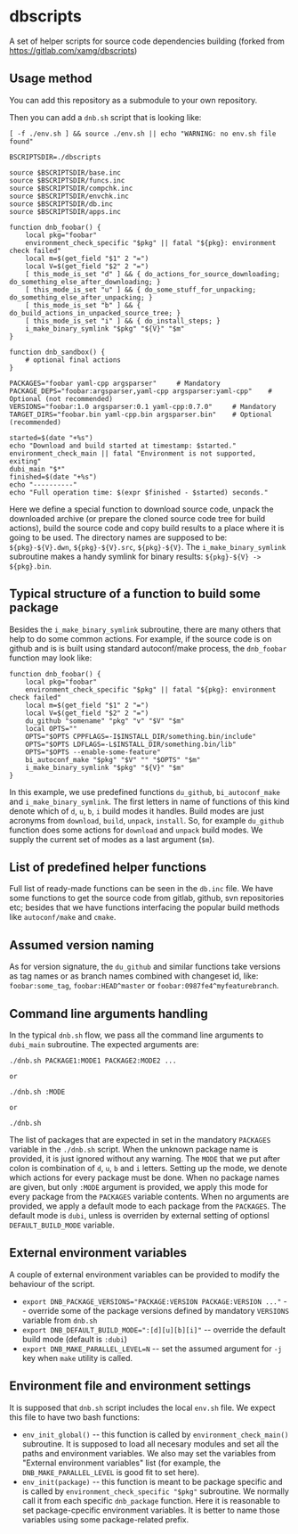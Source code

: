 # dbscripts

A set of helper scripts for source code dependencies building (forked from https://gitlab.com/xamg/dbscripts)

## Usage method

You can add this repository as a submodule to your own repository.

Then you can add a `dnb.sh` script that is looking like:

```
[ -f ./env.sh ] && source ./env.sh || echo "WARNING: no env.sh file found"

BSCRIPTSDIR=./dbscripts

source $BSCRIPTSDIR/base.inc
source $BSCRIPTSDIR/funcs.inc
source $BSCRIPTSDIR/compchk.inc
source $BSCRIPTSDIR/envchk.inc
source $BSCRIPTSDIR/db.inc
source $BSCRIPTSDIR/apps.inc

function dnb_foobar() {
    local pkg="foobar"
    environment_check_specific "$pkg" || fatal "${pkg}: environment check failed"
    local m=$(get_field "$1" 2 "=")
    local V=$(get_field "$2" 2 "=")
	[ this_mode_is_set "d" ] && { do_actions_for_source_downloading; do_something_else_after_downloading; }
	[ this_mode_is_set "u" ] && { do_some_stuff_for_unpacking; do_something_else_after_unpacking; }
	[ this_mode_is_set "b" ] && { do_build_actions_in_unpacked_source_tree; }
	[ this_mode_is_set "i" ] && { do_install_steps; }
	i_make_binary_symlink "$pkg" "${V}" "$m"
}

function dnb_sandbox() {
    # optional final actions
}

PACKAGES="foobar yaml-cpp argsparser"     # Mandatory
PACKAGE_DEPS="foobar:argsparser,yaml-cpp argsparser:yaml-cpp"    # Optional (not recommended)
VERSIONS="foobar:1.0 argsparser:0.1 yaml-cpp:0.7.0"     # Mandatory
TARGET_DIRS="foobar.bin yaml-cpp.bin argsparser.bin"    # Optional (recommended)

started=$(date "+%s")
echo "Download and build started at timestamp: $started."
environment_check_main || fatal "Environment is not supported, exiting"
dubi_main "$*"
finished=$(date "+%s")
echo "----------"
echo "Full operation time: $(expr $finished - $started) seconds."
```

Here we define a special function to download source code, unpack the downloaded archive (or prepare the cloned source code tree for build actions), build the source code and copy build results to a place where it is going to be used. The directory names are supposed to be: `${pkg}-${V}.dwn`, `${pkg}-${V}.src`, `${pkg}-${V}`. The `i_make_binary_symlink` subroutine makes a handy symlink for binary results: `${pkg}-${V} -> ${pkg}.bin`.

## Typical structure of a function to build some package

Besides the `i_make_binary_symlink` subroutine, there are many others that help to do some common actions. For example, if the source code is on github and is is built using standard autoconf/make process, the `dnb_foobar` function may look like:

```
function dnb_foobar() {
    local pkg="foobar"
    environment_check_specific "$pkg" || fatal "${pkg}: environment check failed"
    local m=$(get_field "$1" 2 "=")
    local V=$(get_field "$2" 2 "=")
	du_github "somename" "pkg" "v" "$V" "$m"
    local OPTS=""
    OPTS="$OPTS CPPFLAGS=-I$INSTALL_DIR/something.bin/include"
    OPTS="$OPTS LDFLAGS=-L$INSTALL_DIR/something.bin/lib"
    OPTS="$OPTS --enable-some-feature"
    bi_autoconf_make "$pkg" "$V" "" "$OPTS" "$m"
    i_make_binary_symlink "$pkg" "${V}" "$m"
}

```

In this example, we use predefined functions `du_github`, `bi_autoconf_make` and `i_make_binary_symlink`. The first letters in name of functions of this kind denote which of `d`, `u`, `b`, `i` build modes it handles. Build modes are just acronyms from `download`, `build`, `unpack`, `install`. So, for example `du_github` function does some actions for `download` and `unpack` build modes. We supply the current set of modes as a last argument (`$m`).

## List of predefined helper functions

Full list of ready-made functions can be seen in the `db.inc` file. We have some functions to get the source code from gitlab, github, svn repositories etc; besides that we have functions interfacing the popular build methods like `autoconf/make` and `cmake`. 


## Assumed version naming

As for version signature, the `du_github` and similar functions take versions as tag names or as branch names combined with changeset id, like: `foobar:some_tag`, `foobar:HEAD^master` or `foobar:0987fe4^myfeaturebranch`.

## Command line arguments handling

In the typical `dnb.sh` flow, we pass all the command line arguments to `dubi_main` subroutine. The expected arguments are:

```
./dnb.sh PACKAGE1:MODE1 PACKAGE2:MODE2 ...

or

./dnb.sh :MODE

or

./dnb.sh
```

The list of packages that are expected in set in the mandatory `PACKAGES` variable in the `./dnb.sh` script. When the unknown package name is provided, it is just ignored without any warning. The `MODE` that we put after colon is combination of `d`, `u`, `b` and `i` letters. Setting up the mode, we denote which actions for every package must be done. When no package names are given, but only `:MODE` argument is provided, we apply this mode for every package from the `PACKAGES` variable contents. When no arguments are provided, we apply a default mode to each package from the `PACKAGES`. The default mode is `dubi`, unless is overriden by external setting of optionsl `DEFAULT_BUILD_MODE` variable.

## External environment variables

A couple of external environment variables can be provided to modify the behaviour of the script. 

- `export DNB_PACKAGE_VERSIONS="PACKAGE:VERSION PACKAGE:VERSION ..."` -- override some of the package versions defined by mandatory `VERSIONS` variable from `dnb.sh`
- `export DNB_DEFAULT_BUILD_MODE=":[d][u][b][i]"` -- override the default build mode (default is `:dubi`)
- `export DNB_MAKE_PARALLEL_LEVEL=N` -- set the assumed argument for `-j` key when `make` utility is called.

## Environment file and environment settings

It is supposed that `dnb.sh` script includes the local `env.sh` file. We expect this file to have two bash functions:

- `env_init_global()` -- this function is called by `environment_check_main()` subroutine. It is supposed to load all necesary modules and set all the paths and environment variables. We also may set the variables from "External environment variables" list (for example, the `DNB_MAKE_PARALLEL_LEVEL` is good fit to set here).
- `env_init(package)` -- this function is meant to be package specific and is called by `environment_check_specific "$pkg"` subroutine. We normally call it from each specific `dnb_package` function. Here it is reasonable to set package-cpecific environment variables. It is better to name those variables using some package-related prefix.



